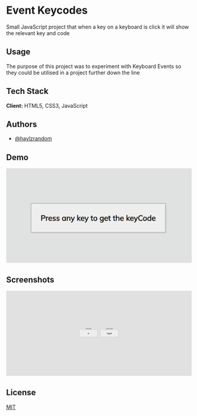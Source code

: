 # Event Keycodes

Small JavaScript project that when a key on a keyboard is click it will show the
relevant key and code

## Usage

The purpose of this project was to experiment with Keyboard Events so they could
be utilised in a project further down the line

## Tech Stack

**Client:** HTML5, CSS3, JavaScript

## Authors

- [@haylzrandom](https://www.github.com/haylzrandom)

## Demo

<img src="../../assets/gifs/event-keycodes.gif" alt="Event Keycodes Gif" width="500"  />

## Screenshots

<img src="../../assets/screenshots/Event-Keycodes.png" alt="Event Keycodes Screenshot" width="500" />

## License

[MIT](https://choosealicense.com/licenses/mit/)
